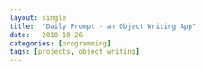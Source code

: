 ```yaml
---
layout: single
title:  "Daily Prompt - an Object Writing App"
date:   2018-10-26
categories: [programming]
tags: [projects, object writing]
---
```

